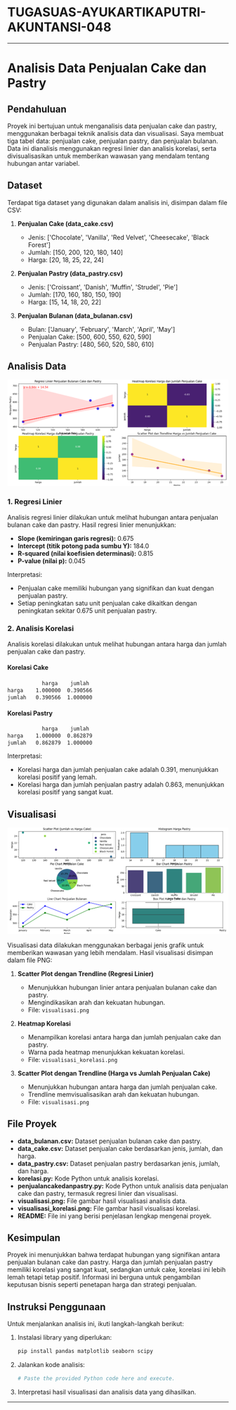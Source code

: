# TUGASUAS-AYUKARTIKAPUTRI-AKUNTANSI-048

---

# Analisis Data Penjualan Cake dan Pastry

## Pendahuluan

Proyek ini bertujuan untuk menganalisis data penjualan cake dan pastry, menggunakan berbagai teknik analisis data dan visualisasi. Saya membuat tiga tabel data: penjualan cake, penjualan pastry, dan penjualan bulanan. Data ini dianalisis menggunakan regresi linier dan analisis korelasi, serta divisualisasikan untuk memberikan wawasan yang mendalam tentang hubungan antar variabel.

## Dataset

Terdapat tiga dataset yang digunakan dalam analisis ini, disimpan dalam file CSV:

1. **Penjualan Cake (data_cake.csv)**
    - Jenis: ['Chocolate', 'Vanilla', 'Red Velvet', 'Cheesecake', 'Black Forest']
    - Jumlah: [150, 200, 120, 180, 140]
    - Harga: [20, 18, 25, 22, 24]

2. **Penjualan Pastry (data_pastry.csv)**
    - Jenis: ['Croissant', 'Danish', 'Muffin', 'Strudel', 'Pie']
    - Jumlah: [170, 160, 180, 150, 190]
    - Harga: [15, 14, 18, 20, 22]

3. **Penjualan Bulanan (data_bulanan.csv)**
    - Bulan: ['January', 'February', 'March', 'April', 'May']
    - Penjualan Cake: [500, 600, 550, 620, 590]
    - Penjualan Pastry: [480, 560, 520, 580, 610]

## Analisis Data

![alt text](https://github.com/AyuKartikaaPutri/TUGASUAS-AYUKARTIKAPUTRI-AKUNTANSI-048/blob/main/visualisasi_korelasi.png?raw=true)

### 1. Regresi Linier

Analisis regresi linier dilakukan untuk melihat hubungan antara penjualan bulanan cake dan pastry. Hasil regresi linier menunjukkan:

- **Slope (kemiringan garis regresi):** 0.675
- **Intercept (titik potong pada sumbu Y):** 184.0
- **R-squared (nilai koefisien determinasi):** 0.815
- **P-value (nilai p):** 0.045

Interpretasi:
- Penjualan cake memiliki hubungan yang signifikan dan kuat dengan penjualan pastry.
- Setiap peningkatan satu unit penjualan cake dikaitkan dengan peningkatan sekitar 0.675 unit penjualan pastry.

### 2. Analisis Korelasi

Analisis korelasi dilakukan untuk melihat hubungan antara harga dan jumlah penjualan cake dan pastry.

#### Korelasi Cake
```
           harga    jumlah
harga    1.000000  0.390566
jumlah   0.390566  1.000000
```

#### Korelasi Pastry
```
           harga    jumlah
harga    1.000000  0.862879
jumlah   0.862879  1.000000
```

Interpretasi:
- Korelasi harga dan jumlah penjualan cake adalah 0.391, menunjukkan korelasi positif yang lemah.
- Korelasi harga dan jumlah penjualan pastry adalah 0.863, menunjukkan korelasi positif yang sangat kuat.

## Visualisasi

![alt text](https://github.com/AyuKartikaaPutri/TUGASUAS-AYUKARTIKAPUTRI-AKUNTANSI-048/blob/main/visualisasi.png?raw=true)

Visualisasi data dilakukan menggunakan berbagai jenis grafik untuk memberikan wawasan yang lebih mendalam. Hasil visualisasi disimpan dalam file PNG:

1. **Scatter Plot dengan Trendline (Regresi Linier)**
    - Menunjukkan hubungan linier antara penjualan bulanan cake dan pastry.
    - Mengindikasikan arah dan kekuatan hubungan.
    - File: `visualisasi.png`

2. **Heatmap Korelasi**
    - Menampilkan korelasi antara harga dan jumlah penjualan cake dan pastry.
    - Warna pada heatmap menunjukkan kekuatan korelasi.
    - File: `visualisasi_korelasi.png`

3. **Scatter Plot dengan Trendline (Harga vs Jumlah Penjualan Cake)**
    - Menunjukkan hubungan antara harga dan jumlah penjualan cake.
    - Trendline memvisualisasikan arah dan kekuatan hubungan.
    - File: `visualisasi.png`

## File Proyek

- **data_bulanan.csv:** Dataset penjualan bulanan cake dan pastry.
- **data_cake.csv:** Dataset penjualan cake berdasarkan jenis, jumlah, dan harga.
- **data_pastry.csv:** Dataset penjualan pastry berdasarkan jenis, jumlah, dan harga.
- **korelasi.py:** Kode Python untuk analisis korelasi.
- **penjualancakedanpastry.py:** Kode Python untuk analisis data penjualan cake dan pastry, termasuk regresi linier dan visualisasi.
- **visualisasi.png:** File gambar hasil visualisasi analisis data.
- **visualisasi_korelasi.png:** File gambar hasil visualisasi korelasi.
- **README:** File ini yang berisi penjelasan lengkap mengenai proyek.

## Kesimpulan

Proyek ini menunjukkan bahwa terdapat hubungan yang signifikan antara penjualan bulanan cake dan pastry. Harga dan jumlah penjualan pastry memiliki korelasi yang sangat kuat, sedangkan untuk cake, korelasi ini lebih lemah tetapi tetap positif. Informasi ini berguna untuk pengambilan keputusan bisnis seperti penetapan harga dan strategi penjualan.

## Instruksi Penggunaan

Untuk menjalankan analisis ini, ikuti langkah-langkah berikut:

1. Instalasi library yang diperlukan:
    ```bash
    pip install pandas matplotlib seaborn scipy
    ```

2. Jalankan kode analisis:
    ```python
    # Paste the provided Python code here and execute.
    ```

3. Interpretasi hasil visualisasi dan analisis data yang dihasilkan.

---
